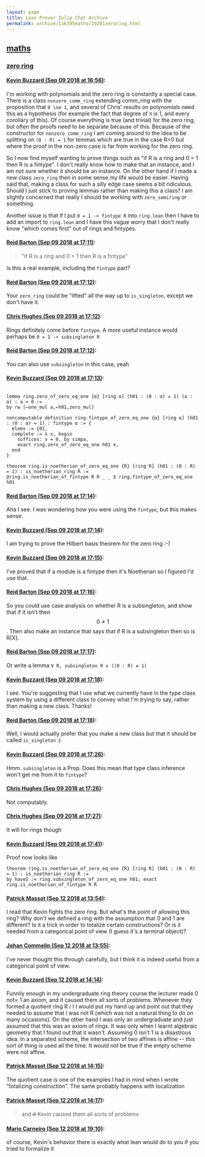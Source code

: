 ```yaml
---
layout: page
title: Lean Prover Zulip Chat Archive 
permalink: archive/116395maths/29201zeroring.html
---
```


## [maths](index.html)
### [zero ring](29201zeroring.html)

#### [Kevin Buzzard (Sep 09 2018 at 16:56)](https://leanprover.zulipchat.com/#narrow/stream/116395-maths/topic/zero%20ring/near/133613106):
I'm working with polynomials and the zero ring is constantly a special case. There is a class `nonzero_comm_ring` extending comm_ring with the proposition that `0 \ne 1`, and several of Chris' results on polynomials need this as a hypothesis (for example the fact that degree of `X` is 1, and every corollary of this). Of course everything is true (and trivial) for the zero ring, but often the proofs need to be separate because of this. Because of the constructor for `nonzero_comm_ring` I am coming around to the idea to be splitting on `(0 : R) = 1` for lemmas which are true in the case R=0 but where the proof in the non-zero case is far from working for the zero ring.

So I now find myself wanting to prove things such as "if R is a ring and 0 = 1 then R is a fintype". I don't really know how to make that an instance, and I am not sure whether it should be an instance. On the other hand if I made a new class `zero_ring` then in some sense my life would be easier. Having said that, making a class for such a silly edge case seems a bit ridiculous. Should I just stick to proving lemmas rather than making this a class? I am slightly concerned that really I should be working with `zero_semiring` or something.

Another issue is that if I put `0 = 1 -> fintype R` into `ring.lean` then I have to add an import to `ring.lean` and I have this vague worry that I don't really know "which comes first" out of rings and fintypes.

#### [Reid Barton (Sep 09 2018 at 17:11)](https://leanprover.zulipchat.com/#narrow/stream/116395-maths/topic/zero%20ring/near/133613814):
> "if R is a ring and 0 = 1 then R is a fintype"

Is this a real example, including the `fintype` part?

#### [Reid Barton (Sep 09 2018 at 17:12)](https://leanprover.zulipchat.com/#narrow/stream/116395-maths/topic/zero%20ring/near/133613889):
Your `zero_ring` could be "lifted" all the way up to `is_singleton`, except we don't have it.

#### [Chris Hughes (Sep 09 2018 at 17:12)](https://leanprover.zulipchat.com/#narrow/stream/116395-maths/topic/zero%20ring/near/133613892):
Rings definitely come before `fintype`. A more useful instance would perhaps be `0 = 1 -> subsingleton R`

#### [Reid Barton (Sep 09 2018 at 17:12)](https://leanprover.zulipchat.com/#narrow/stream/116395-maths/topic/zero%20ring/near/133613899):
You can also use `subsingleton` in this case, yeah

#### [Kevin Buzzard (Sep 09 2018 at 17:13)](https://leanprover.zulipchat.com/#narrow/stream/116395-maths/topic/zero%20ring/near/133613915):
```lean

lemma ring.zero_of_zero_eq_one {α} [ring α] (h01 : (0 : α) = 1) (a : α) : a = 0 :=
by rw [←one_mul a,←h01,zero_mul]

noncomputable definition ring.fintype_of_zero_eq_one {α} [ring α] (h01 : (0 : α) = 1) : fintype α := {
  elems := {0},
  complete := λ x, begin
    suffices: x = 0, by simpa,
    exact ring.zero_of_zero_eq_one h01 x,
  end
}

theorem ring.is_noetherian_of_zero_eq_one {R} [ring R] (h01 : (0 : R) = 1) : is_noetherian_ring R :=
@ring.is_noetherian_of_fintype R R _ _ $ ring.fintype_of_zero_eq_one h01
```

#### [Reid Barton (Sep 09 2018 at 17:14)](https://leanprover.zulipchat.com/#narrow/stream/116395-maths/topic/zero%20ring/near/133613971):
Aha I see. I was wondering how you were using the `fintype`, but this makes sense.

#### [Kevin Buzzard (Sep 09 2018 at 17:14)](https://leanprover.zulipchat.com/#narrow/stream/116395-maths/topic/zero%20ring/near/133613973):
I am trying to prove the Hilbert basis theorem for the zero ring :-)

#### [Kevin Buzzard (Sep 09 2018 at 17:15)](https://leanprover.zulipchat.com/#narrow/stream/116395-maths/topic/zero%20ring/near/133614007):
I've proved that if a module is a fintype then it's Noetherian so I figured I'd use that.

#### [Reid Barton (Sep 09 2018 at 17:16)](https://leanprover.zulipchat.com/#narrow/stream/116395-maths/topic/zero%20ring/near/133614049):
So you could use case analysis on whether R is a subsingleton, and show that if it isn't then $$0 \ne 1$$.
Then also make an instance that says that if R is a subsingleton then so is R[X].

#### [Reid Barton (Sep 09 2018 at 17:17)](https://leanprover.zulipchat.com/#narrow/stream/116395-maths/topic/zero%20ring/near/133614079):
Or write a lemma `∀ R, subsingleton R ∨ ((0 : R) ≠ 1)`

#### [Kevin Buzzard (Sep 09 2018 at 17:18)](https://leanprover.zulipchat.com/#narrow/stream/116395-maths/topic/zero%20ring/near/133614109):
I see. You're suggesting that I use what we currently have in the type class system by using a different class to convey what I'm trying to say, rather than making a new class. Thanks!

#### [Reid Barton (Sep 09 2018 at 17:18)](https://leanprover.zulipchat.com/#narrow/stream/116395-maths/topic/zero%20ring/near/133614126):
Well, I would actually prefer that you make a new class but that it should be called `is_singleton` :)

#### [Kevin Buzzard (Sep 09 2018 at 17:26)](https://leanprover.zulipchat.com/#narrow/stream/116395-maths/topic/zero%20ring/near/133614395):
Hmm. `subsingleton` is a Prop. Does this mean that type class inference won't get me from it to `fintype`?

#### [Chris Hughes (Sep 09 2018 at 17:26)](https://leanprover.zulipchat.com/#narrow/stream/116395-maths/topic/zero%20ring/near/133614443):
Not computably.

#### [Chris Hughes (Sep 09 2018 at 17:27)](https://leanprover.zulipchat.com/#narrow/stream/116395-maths/topic/zero%20ring/near/133614459):
It will for rings though

#### [Kevin Buzzard (Sep 09 2018 at 17:41)](https://leanprover.zulipchat.com/#narrow/stream/116395-maths/topic/zero%20ring/near/133615195):
Proof now looks like

```lean
theorem ring.is_noetherian_of_zero_eq_one {R} [ring R] (h01 : (0 : R) = 1) : is_noetherian_ring R :=
by haveI := ring.subsingleton_of_zero_eq_one h01; exact ring.is_noetherian_of_fintype R R
```

#### [Patrick Massot (Sep 12 2018 at 13:54)](https://leanprover.zulipchat.com/#narrow/stream/116395-maths/topic/zero%20ring/near/133793917):
I read that Kevin fights the zero ring. But what's the point of allowing this ring? Why don't we defined a ring with the assumption that 0 and 1 are different? Is it a trick in order to totalize certain constructions? Or is it needed from a categorical point of view (I guess it's a terminal object)?

#### [Johan Commelin (Sep 12 2018 at 13:55)](https://leanprover.zulipchat.com/#narrow/stream/116395-maths/topic/zero%20ring/near/133793951):
I've never thought this through carefully, but I think it is indeed useful from a categorical point of view.

#### [Kevin Buzzard (Sep 12 2018 at 14:14)](https://leanprover.zulipchat.com/#narrow/stream/116395-maths/topic/zero%20ring/near/133794730):
Funnily enough in my undergraduate ring theory course the lecturer made 0 not= 1 an axiom, and it caused them all sorts of problems. Whenever they formed a quotient ring R / I I would put my hand up and point out that they needed to assume that I was not R (which was not a natural thing to do on many occasions). On the other hand I was only an undergraduate and just assumed that this was an axiom of rings. It was only when I learnt algebraic geometry that I found out that it wasn't. Assuming 0 isn't 1 is a disastrous idea. In a separated scheme, the intersection of two affines is affine -- this sort of thing is used all the time. It would not be true if the empty scheme were not affine.

#### [Patrick Massot (Sep 12 2018 at 14:15)](https://leanprover.zulipchat.com/#narrow/stream/116395-maths/topic/zero%20ring/near/133794785):
The quotient case is one of the examples I had in mind when I wrote "totalizing construction". The same probably happens with localization

#### [Patrick Massot (Sep 12 2018 at 14:17)](https://leanprover.zulipchat.com/#narrow/stream/116395-maths/topic/zero%20ring/near/133794890):
> and i̶t̶  Kevin caused them all sorts of problems

#### [Mario Carneiro (Sep 12 2018 at 19:10)](https://leanprover.zulipchat.com/#narrow/stream/116395-maths/topic/zero%20ring/near/133812772):
of course, Kevin's behavior there is exactly what lean would do to you if you tried to formalize it

